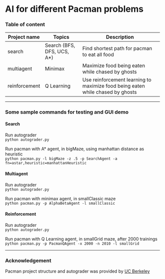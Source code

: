 # AI for different Pacman problems


### Table of content
|  Project name | Topics |  Description |  
|---|---|---|
| search  | Search (BFS, DFS, UCS, A*)  | Find shortest path for pacman to eat all food  |  
| multiagent | Minimax | Maximize food being eaten while chased by ghosts |  
| reinforcement | Q Learning | Use reinforcement learning to maximize food being eaten while chased by ghosts|   
----

### Some sample commands for testing and GUI demo

#### Search
Run autograder  
`python autograder.py`   

Run pacman with A* agent, in bigMaze, using manhattan distance as heuristic  
`python pacman.py -l bigMaze -z .5 -p SearchAgent -a fn=astar,heuristic=manhattanHeuristic`

#### Multiagent
Run autograder  
`python autograder.py`  

Run pacman with minimax agent, in smallClassic maze  
`python pacman.py -p AlphaBetaAgent -l smallClassic`

#### Reinforcement
Run autograder    
`python autograder.py`  

Run pacman with Q Learning agent, in smallGrid maze, after 2000 trainings  
`python pacman.py -p PacmanQAgent -x 2000 -n 2010 -l smallGrid `

----
### Acknowledgement
Pacman project structure and autograder was provided by [UC Berkeley](http://ai.berkeley.edu/home.html)
